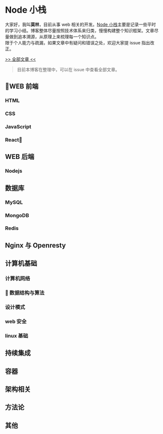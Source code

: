 # Node 小栈

大家好，我叫**莫林**，目前从事 web 相关的开发。[Node 小栈](http://blog.gezhiqiang.com)主要是记录一些平时的学习小结。博客整体尽量按照技术体系来归类，慢慢构建整个知识框架。文章尽量做到追本溯源，从原理上来梳理每一个知识点。  
限于个人能力与疏漏，如果文章中有疑问和错误之处，欢迎大家提 issue 指出改正。

[>> 全部文章 <<](https://github.com/gedennis/blog/issues)

> 目前本博客在整理中，可以在 issue 中查看全部文章。

## WEB 前端

### HTML

### CSS

### JavaScript

### React

## WEB 后端

### Nodejs

## 数据库

### MySQL

### MongoDB

### Redis

## Nginx 与 Openresty

## 计算机基础

### 计算机网络

###  数据结构与算法

### 设计模式

### web 安全

### linux 基础

## 持续集成

## 容器

## 架构相关

## 方法论

## 其他
